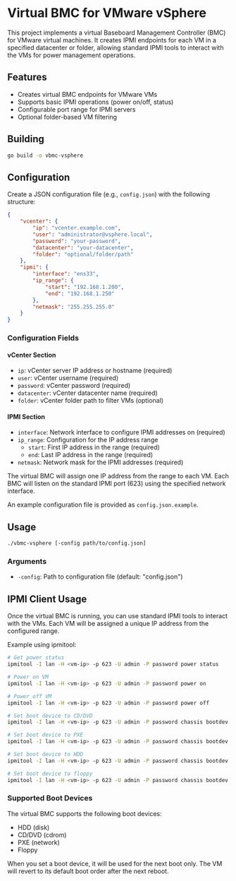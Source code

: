 # Virtual BMC for VMware vSphere

This project implements a virtual Baseboard Management Controller (BMC) for VMware virtual machines. It creates IPMI endpoints for each VM in a specified datacenter or folder, allowing standard IPMI tools to interact with the VMs for power management operations.

## Features

- Creates virtual BMC endpoints for VMware VMs
- Supports basic IPMI operations (power on/off, status)
- Configurable port range for IPMI servers
- Optional folder-based VM filtering

## Building

```bash
go build -o vbmc-vsphere
```

## Configuration

Create a JSON configuration file (e.g., `config.json`) with the following structure:

```json
{
    "vcenter": {
        "ip": "vcenter.example.com",
        "user": "administrator@vsphere.local",
        "password": "your-password",
        "datacenter": "your-datacenter",
        "folder": "optional/folder/path"
    },
    "ipmi": {
        "interface": "ens33",
        "ip_range": {
            "start": "192.168.1.200",
            "end": "192.168.1.250"
        },
        "netmask": "255.255.255.0"
    }
}
```

### Configuration Fields

#### vCenter Section
- `ip`: vCenter server IP address or hostname (required)
- `user`: vCenter username (required)
- `password`: vCenter password (required)
- `datacenter`: vCenter datacenter name (required)
- `folder`: vCenter folder path to filter VMs (optional)

#### IPMI Section
- `interface`: Network interface to configure IPMI addresses on (required)
- `ip_range`: Configuration for the IP address range
  - `start`: First IP address in the range (required)
  - `end`: Last IP address in the range (required)
- `netmask`: Network mask for the IPMI addresses (required)

The virtual BMC will assign one IP address from the range to each VM. Each BMC will listen on the standard IPMI port (623) using the specified network interface.

An example configuration file is provided as `config.json.example`.

## Usage

```bash
./vbmc-vsphere [-config path/to/config.json]
```

### Arguments

- `-config`: Path to configuration file (default: "config.json")

## IPMI Client Usage

Once the virtual BMC is running, you can use standard IPMI tools to interact with the VMs. Each VM will be assigned a unique IP address from the configured range.

Example using ipmitool:

```bash
# Get power status
ipmitool -I lan -H <vm-ip> -p 623 -U admin -P password power status

# Power on VM
ipmitool -I lan -H <vm-ip> -p 623 -U admin -P password power on

# Power off VM
ipmitool -I lan -H <vm-ip> -p 623 -U admin -P password power off

# Set boot device to CD/DVD
ipmitool -I lan -H <vm-ip> -p 623 -U admin -P password chassis bootdev cdrom

# Set boot device to PXE
ipmitool -I lan -H <vm-ip> -p 623 -U admin -P password chassis bootdev pxe

# Set boot device to HDD
ipmitool -I lan -H <vm-ip> -p 623 -U admin -P password chassis bootdev disk

# Set boot device to floppy
ipmitool -I lan -H <vm-ip> -p 623 -U admin -P password chassis bootdev floppy
```

### Supported Boot Devices

The virtual BMC supports the following boot devices:
- HDD (disk)
- CD/DVD (cdrom)
- PXE (network)
- Floppy

When you set a boot device, it will be used for the next boot only. The VM will revert to its default boot order after the next reboot.
